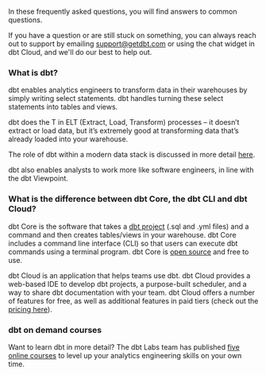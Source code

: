 In these frequently asked questions, you will find answers to common questions. 

If you have a question or are still stuck on something, you can always reach out to support by emailing [support@getdbt.com](mailto:support@getdbt.com) or using the chat widget in dbt Cloud, and we'll do our best to help out.
### What is dbt?
dbt enables analytics engineers to transform data in their warehouses by simply writing select statements. dbt handles turning these select statements into tables and views.

dbt does the T in ELT (Extract, Load, Transform) processes – it doesn’t extract or load data, but it’s extremely good at transforming data that’s already loaded into your warehouse.

The role of dbt within a modern data stack is discussed in more detail [here](https://blog.fishtownanalytics.com/what-exactly-is-dbt-47ba57309068).

dbt also enables analysts to work more like software engineers, in line with the dbt Viewpoint.

### What is the difference between dbt Core, the dbt CLI and dbt Cloud?

dbt Core is the software that takes a [dbt project](https://docs.getdbt.com/docs/building-a-dbt-project/projects) (.sql and .yml files) and a command and then creates tables/views in your warehouse. dbt Core includes a command line interface (CLI) so that users can execute dbt commands using a terminal program. dbt Core is [open source](https://github.com/dbt-labs/dbt) and free to use.

dbt Cloud is an application that helps teams use dbt. dbt Cloud provides a web-based IDE to develop dbt projects, a purpose-built scheduler, and a way to share dbt documentation with your team. dbt Cloud offers a number of features for free, as well as additional features in paid tiers (check out the [pricing here](https://www.getdbt.com/pricing/)).

### dbt on demand courses
Want to learn dbt in more detail? The dbt Labs team has published [five online courses](https://courses.getdbt.com/collections) to level up your analytics engineering skills on your own time. 
